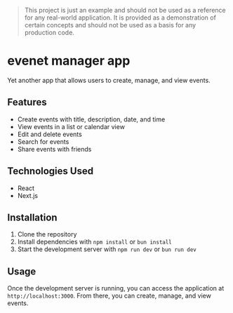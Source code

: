 > This project is just an example and should not be used as a reference for any real-world application. It is provided as a demonstration of certain concepts and should not be used as a basis for any production code.

# evenet manager app

Yet another app that allows users to create, manage, and view events.


## Features

 - Create events with title, description, date, and time
 - View events in a list or calendar view
 - Edit and delete events
 - Search for events
 - Share events with friends

## Technologies Used

 - React
 - Next.js

## Installation

1. Clone the repository
2. Install dependencies with `npm install` or `bun install`
3. Start the development server with `npm run dev` or `bun run dev`

## Usage

Once the development server is running, you can access the application at `http://localhost:3000`. From there, you can create, manage, and view events.
